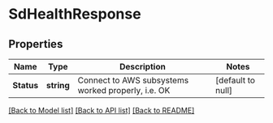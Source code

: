 # SdHealthResponse

## Properties
Name | Type | Description | Notes
------------ | ------------- | ------------- | -------------
**Status** | **string** | Connect to AWS subsystems worked properly, i.e. OK | [default to null]

[[Back to Model list]](../README.md#documentation-for-models) [[Back to API list]](../README.md#documentation-for-api-endpoints) [[Back to README]](../README.md)


